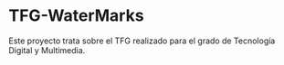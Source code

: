 # TFG-WaterMarks
Este proyecto trata sobre el TFG realizado para el grado de Tecnología Digital y Multimedia.
